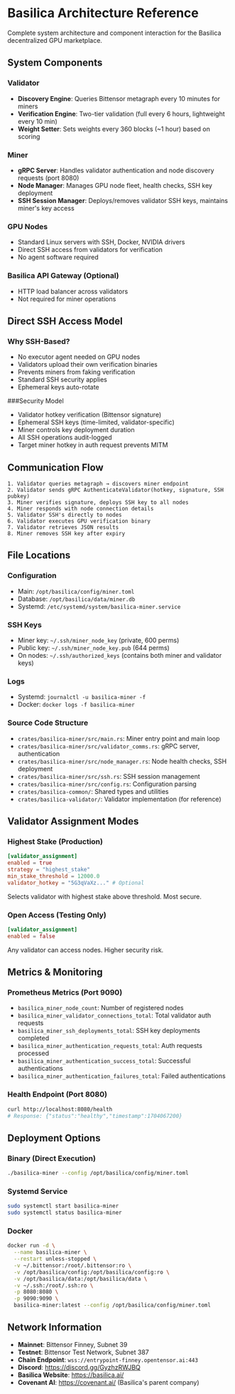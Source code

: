 # Basilica Architecture Reference

Complete system architecture and component interaction for the Basilica decentralized GPU marketplace.

## System Components

### Validator
- **Discovery Engine**: Queries Bittensor metagraph every 10 minutes for miners
- **Verification Engine**: Two-tier validation (full every 6 hours, lightweight every 10 min)
- **Weight Setter**: Sets weights every 360 blocks (~1 hour) based on scoring

### Miner
- **gRPC Server**: Handles validator authentication and node discovery requests (port 8080)
- **Node Manager**: Manages GPU node fleet, health checks, SSH key deployment
- **SSH Session Manager**: Deploys/removes validator SSH keys, maintains miner's key access

### GPU Nodes
- Standard Linux servers with SSH, Docker, NVIDIA drivers
- Direct SSH access from validators for verification
- No agent software required

### Basilica API Gateway (Optional)
- HTTP load balancer across validators
- Not required for miner operations

## Direct SSH Access Model

### Why SSH-Based?
- No executor agent needed on GPU nodes
- Validators upload their own verification binaries
- Prevents miners from faking verification
- Standard SSH security applies
- Ephemeral keys auto-rotate

###Security Model
- Validator hotkey verification (Bittensor signature)
- Ephemeral SSH keys (time-limited, validator-specific)
- Miner controls key deployment duration
- All SSH operations audit-logged
- Target miner hotkey in auth request prevents MITM

## Communication Flow

```
1. Validator queries metagraph → discovers miner endpoint
2. Validator sends gRPC AuthenticateValidator(hotkey, signature, SSH pubkey)
3. Miner verifies signature, deploys SSH key to all nodes
4. Miner responds with node connection details
5. Validator SSH's directly to nodes
6. Validator executes GPU verification binary
7. Validator retrieves JSON results
8. Miner removes SSH key after expiry
```

## File Locations

### Configuration
- Main: `/opt/basilica/config/miner.toml`
- Database: `/opt/basilica/data/miner.db`
- Systemd: `/etc/systemd/system/basilica-miner.service`

### SSH Keys
- Miner key: `~/.ssh/miner_node_key` (private, 600 perms)
- Public key: `~/.ssh/miner_node_key.pub` (644 perms)
- On nodes: `~/.ssh/authorized_keys` (contains both miner and validator keys)

### Logs
- Systemd: `journalctl -u basilica-miner -f`
- Docker: `docker logs -f basilica-miner`

### Source Code Structure
- `crates/basilica-miner/src/main.rs`: Miner entry point and main loop
- `crates/basilica-miner/src/validator_comms.rs`: gRPC server, authentication
- `crates/basilica-miner/src/node_manager.rs`: Node health checks, SSH deployment
- `crates/basilica-miner/src/ssh.rs`: SSH session management
- `crates/basilica-miner/src/config.rs`: Configuration parsing
- `crates/basilica-common/`: Shared types and utilities
- `crates/basilica-validator/`: Validator implementation (for reference)

## Validator Assignment Modes

### Highest Stake (Production)
```toml
[validator_assignment]
enabled = true
strategy = "highest_stake"
min_stake_threshold = 12000.0
validator_hotkey = "5G3qVaXz..." # Optional
```

Selects validator with highest stake above threshold. Most secure.

### Open Access (Testing Only)
```toml
[validator_assignment]
enabled = false
```

Any validator can access nodes. Higher security risk.

## Metrics & Monitoring

### Prometheus Metrics (Port 9090)
- `basilica_miner_node_count`: Number of registered nodes
- `basilica_miner_validator_connections_total`: Total validator auth requests
- `basilica_miner_ssh_deployments_total`: SSH key deployments completed
- `basilica_miner_authentication_requests_total`: Auth requests processed
- `basilica_miner_authentication_success_total`: Successful authentications
- `basilica_miner_authentication_failures_total`: Failed authentications

### Health Endpoint (Port 8080)
```bash
curl http://localhost:8080/health
# Response: {"status":"healthy","timestamp":1704067200}
```

## Deployment Options

### Binary (Direct Execution)
```bash
./basilica-miner --config /opt/basilica/config/miner.toml
```

### Systemd Service
```bash
sudo systemctl start basilica-miner
sudo systemctl status basilica-miner
```

### Docker
```bash
docker run -d \
  --name basilica-miner \
  --restart unless-stopped \
  -v ~/.bittensor:/root/.bittensor:ro \
  -v /opt/basilica/config:/opt/basilica/config:ro \
  -v /opt/basilica/data:/opt/basilica/data \
  -v ~/.ssh:/root/.ssh:ro \
  -p 8080:8080 \
  -p 9090:9090 \
  basilica-miner:latest --config /opt/basilica/config/miner.toml
```

## Network Information

- **Mainnet**: Bittensor Finney, Subnet 39
- **Testnet**: Bittensor Test Network, Subnet 387
- **Chain Endpoint**: `wss://entrypoint-finney.opentensor.ai:443`
- **Discord**: https://discord.gg/GyzhzRWJBQ
- **Basilica Website**: https://basilica.ai/
- **Covenant AI**: https://covenant.ai/ (Basilica's parent company)
